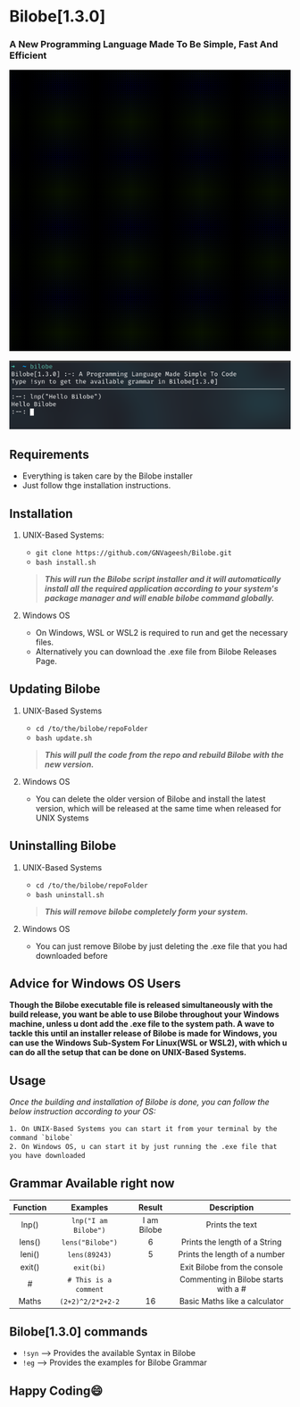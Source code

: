 # **Bilobe[1.3.0]**
### A New Programming Language Made To Be Simple, Fast And Efficient

<img src="preview/bi.gif" width="700">

![A preview of Bilobe](preview/bilobeTerminal1.png)
## Requirements
 - Everything is taken care by the Bilobe installer
 - Just follow thge installation instructions.

## Installation

1. UNIX-Based Systems:

    - `git clone https://github.com/GNVageesh/Bilobe.git` <br>
    - `bash install.sh`<br>

    > **_This will run the Bilobe script installer and it will automatically install all the required application according to your system's package manager and will enable bilobe command globally._**

2. Windows OS

    
    - On Windows, WSL or WSL2 is required to run and get the necessary files.
    - Alternatively you can download the .exe file from Bilobe Releases Page.

## Updating Bilobe

1. UNIX-Based Systems

    - `cd /to/the/bilobe/repoFolder`<br>
    - `bash update.sh`

    > **_This will pull the code from the repo and rebuild Bilobe with the new version._**

2. Windows OS

    - You can delete the older version of Bilobe and install the latest version, which will be released at the same time when released for UNIX Systems

## Uninstalling Bilobe

1. UNIX-Based Systems

    - `cd /to/the/bilobe/repoFolder`<br>
    - `bash uninstall.sh`

    > **_This will remove bilobe completely form your system._**

2. Windows OS

    - You can just remove Bilobe by just deleting the .exe file that you had downloaded before

## Advice for Windows OS Users

**Though the Bilobe executable file is released simultaneously with the build release, you want be able to use Bilobe throughout your Windows machine, unless u dont add the .exe file to the system path. A wave to tackle this until an installer release of Bilobe is made for Windows, you can use the Windows Sub-System For Linux(WSL or WSL2), with which u can do all the setup that can be done on UNIX-Based Systems.**

## Usage

_Once the building and installation of Bilobe is done, you can follow the below instruction according to your OS:_

    1. On UNIX-Based Systems you can start it from your terminal by the command `bilobe`
    2. On Windows OS, u can start it by just running the .exe file that you have downloaded


## Grammar Available right now

| Function | Examples             | Result      | Description                          |
| :------: | :------------------: | :---------: | :------------------:                 |
| lnp()    | `lnp("I am Bilobe")` | I am Bilobe | Prints the text                      |
| lens()   | `lens("Bilobe")`     | 6           | Prints the length of a String        |
| leni()   | `lens(89243)`        | 5           | Prints the length of a number        |
| exit()   | `exit(bi)`           |             | Exit Bilobe from the console         |
| #        | `# This is a comment`|             | Commenting in Bilobe starts with a # |
| Maths    | `(2+2)^2/2*2+2-2`    |16           | Basic Maths like a calculator        |

 
## Bilobe[1.3.0] commands

 - `!syn` --> Provides the available Syntax in Bilobe
 - `!eg` --> Provides the examples for Bilobe Grammar


## Happy Coding😄



